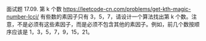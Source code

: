 面试题 17.09. 第 k 个数
https://leetcode-cn.com/problems/get-kth-magic-number-lcci/
有些数的素因子只有 3，5，7，请设计一个算法找出第 k 个数。注意，不是必须有这些素因子，而是必须不包含其他的素因子。例如，前几个数按顺序应该是 1，3，5，7，9，15，21。


